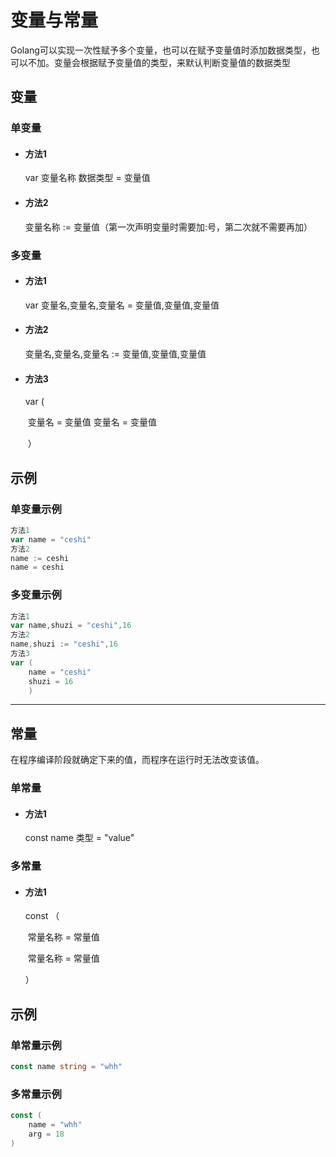 # 变量与常量

Golang可以实现一次性赋予多个变量，也可以在赋予变量值时添加数据类型，也可以不加。变量会根据赋予变量值的类型，来默认判断变量值的数据类型

## 变量

### **单变量**

- #### 方法1

  var 变量名称 数据类型 = 变量值

- #### 方法2

  变量名称 := 变量值（第一次声明变量时需要加:号，第二次就不需要再加）


### **多变量**

- #### 方法1

  var 变量名,变量名,变量名 = 变量值,变量值,变量值

- #### 方法2

  变量名,变量名,变量名 := 变量值,变量值,变量值

- #### 方法3

  var (

  ​    		变量名 = 变量值    变量名 = 变量值

  ​             ）

## 示例

### 单变量示例

```go
方法1 
var name = "ceshi" 
方法2 
name := ceshi
name = ceshi
```

### 多变量示例

```go
方法1 
var name,shuzi = "ceshi",16 
方法2 
name,shuzi := "ceshi",16 
方法3 
var (    
    name = "ceshi"    
	shuzi = 16 
	)
```

------

## 常量

在程序编译阶段就确定下来的值，而程序在运行时无法改变该值。

### 单常量

- #### 方法1

  const name 类型 = "value"

### 多常量

- #### 方法1

  const （

  ​     常量名称 = 常量值

  ​	 常量名称 = 常量值

  ）

## 示例

### 单常量示例

```go
const name string = "whh"
```

### 多常量示例

```go
const (
    name = "whh"
    arg = 18
)
```

